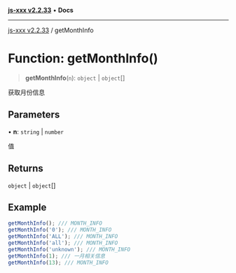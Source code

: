 [**js-xxx v2.2.33**](../README.md) • **Docs**

***

[js-xxx v2.2.33](../README.md) / getMonthInfo

# Function: getMonthInfo()

> **getMonthInfo**(`n`): `object` \| `object`[]

获取月份信息

## Parameters

• **n**: `string` \| `number`

值

## Returns

`object` \| `object`[]

## Example

```ts
getMonthInfo(); /// MONTH_INFO
getMonthInfo('0'); /// MONTH_INFO
getMonthInfo('ALL'); /// MONTH_INFO
getMonthInfo('all'); /// MONTH_INFO
getMonthInfo('unknown'); /// MONTH_INFO
getMonthInfo(1); /// 一月相关信息
getMonthInfo(13); /// MONTH_INFO
```
